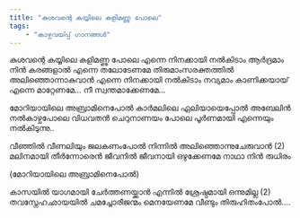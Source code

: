 ```yaml
---
title: "കുശവന്റെ കയ്യിലെ കളിമണ്ണു പോലെ"
tags:
    - "കാഴ്ചവയ്‍പ്പ് ഗാനങ്ങൾ"
---
```


കുശവന്റെ കയ്യിലെ കളിമണ്ണു പോലെ
എന്നെ നിനക്കായി നൽകിടാം
ആർദ്രമാം നിൻ കരങ്ങളാൽ
എന്നെ തലോടേണമേ
തിരുമാംസരക്തത്തിൽ അലിഞ്ഞൊന്നാകുവാൻ
എന്നെ നിനക്കായി നൽകിടാം
നവ്യമാം കാണിക്കയായ് എന്നെ മാറ്റേണമേ...
നീ സ്വന്തമാക്കേണമേ...

മോറിയായിലെ അബ്രാമിനെപോൽ
കാർമലിലെ ഏലിയായെപ്പോൽ
അബേലിൻ നൽകാഴ്ചപോലെ
വിധവതൻ ചെറുനാണയം പോലെ
പൂർണമായി എന്നെയും നൽകിടുന്നു..

വീഞ്ഞിൽ വീണലിയും ജലകണംപോൽ
നിന്നിൽ അലിഞ്ഞൊന്നുചേരുവാൻ (2)
മലിനമായി തീർന്നോരെൻ ജീവനിൽ ജീവനായി
ഒഴുക്കേണമേ നാഥാ നിൻ രുധിരം

(മോറിയായിലെ അബ്രാമിനെപോൽ)

കാസയിൽ  യാഗമായി ചേർത്തണയ്ക്കാൻ
എന്നിൽ ശ്രേഷ്ഠമായി ഒന്നുമില്ല (2)
തവസ്നേഹഛായയിൽ ചമച്ചോരീജന്മം
മെനയേണമേ വീണ്ടും തിരുഹിതംപോൽ....

